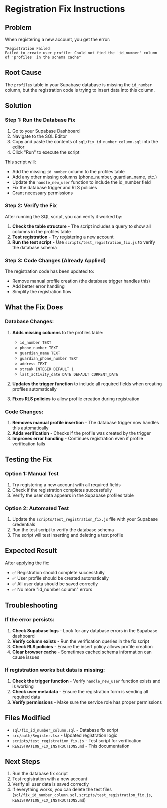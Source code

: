 # Registration Fix Instructions

## Problem
When registering a new account, you get the error:
```
"Registration Failed
Failed to create user profile: Could not find the 'id_number' column of 'profiles' in the schema cache"
```

## Root Cause
The `profiles` table in your Supabase database is missing the `id_number` column, but the registration code is trying to insert data into this column.

## Solution

### Step 1: Run the Database Fix
1. Go to your Supabase Dashboard
2. Navigate to the SQL Editor
3. Copy and paste the contents of `sql/fix_id_number_column.sql` into the editor
4. Click "Run" to execute the script

This script will:
- Add the missing `id_number` column to the profiles table
- Add any other missing columns (phone_number, guardian_name, etc.)
- Update the `handle_new_user` function to include the id_number field
- Fix the database trigger and RLS policies
- Grant necessary permissions

### Step 2: Verify the Fix
After running the SQL script, you can verify it worked by:

1. **Check the table structure** - The script includes a query to show all columns in the profiles table
2. **Test registration** - Try registering a new account
3. **Run the test script** - Use `scripts/test_registration_fix.js` to verify the database schema

### Step 3: Code Changes (Already Applied)
The registration code has been updated to:
- Remove manual profile creation (the database trigger handles this)
- Add better error handling
- Simplify the registration flow

## What the Fix Does

### Database Changes:
1. **Adds missing columns** to the profiles table:
   - `id_number TEXT`
   - `phone_number TEXT`
   - `guardian_name TEXT`
   - `guardian_phone_number TEXT`
   - `address TEXT`
   - `streak INTEGER DEFAULT 1`
   - `last_activity_date DATE DEFAULT CURRENT_DATE`

2. **Updates the trigger function** to include all required fields when creating profiles automatically

3. **Fixes RLS policies** to allow profile creation during registration

### Code Changes:
1. **Removes manual profile insertion** - The database trigger now handles this automatically
2. **Adds verification** - Checks if the profile was created by the trigger
3. **Improves error handling** - Continues registration even if profile verification fails

## Testing the Fix

### Option 1: Manual Test
1. Try registering a new account with all required fields
2. Check if the registration completes successfully
3. Verify the user data appears in the Supabase profiles table

### Option 2: Automated Test
1. Update the `scripts/test_registration_fix.js` file with your Supabase credentials
2. Run the test script to verify the database schema
3. The script will test inserting and deleting a test profile

## Expected Result
After applying the fix:
- ✅ Registration should complete successfully
- ✅ User profile should be created automatically
- ✅ All user data should be saved correctly
- ✅ No more "id_number column" errors

## Troubleshooting

### If the error persists:
1. **Check Supabase logs** - Look for any database errors in the Supabase dashboard
2. **Verify column exists** - Run the verification queries in the fix script
3. **Check RLS policies** - Ensure the insert policy allows profile creation
4. **Clear browser cache** - Sometimes cached schema information can cause issues

### If registration works but data is missing:
1. **Check the trigger function** - Verify `handle_new_user` function exists and is working
2. **Check user metadata** - Ensure the registration form is sending all required data
3. **Verify permissions** - Make sure the service role has proper permissions

## Files Modified
- `sql/fix_id_number_column.sql` - Database fix script
- `src/auth/Register.tsx` - Updated registration logic
- `scripts/test_registration_fix.js` - Test script for verification
- `REGISTRATION_FIX_INSTRUCTIONS.md` - This documentation

## Next Steps
1. Run the database fix script
2. Test registration with a new account
3. Verify all user data is saved correctly
4. If everything works, you can delete the test files (`sql/fix_id_number_column.sql`, `scripts/test_registration_fix.js`, `REGISTRATION_FIX_INSTRUCTIONS.md`) 